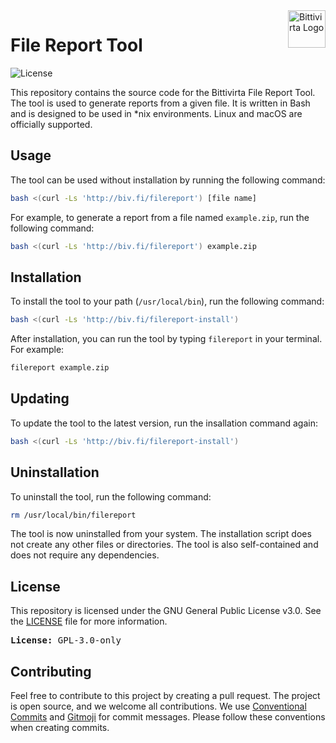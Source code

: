 <img alt="Bittivirta Logo" src="https://cdn.bittivirta.fi/logo/logo-auto.svg" height="60" style="float:right;">

# File Report Tool

![License](https://img.shields.io/github/license/bittivirta/filereport?style=for-the-badge)

This repository contains the source code for the Bittivirta File Report Tool. The tool is used to generate reports from a given file. It is written in Bash and is designed to be used in *nix environments. Linux and macOS are officially supported.

## Usage

The tool can be used without installation by running the following command:

```bash
bash <(curl -Ls 'http://biv.fi/filereport') [file name]
```

For example, to generate a report from a file named `example.zip`, run the following command:

```bash
bash <(curl -Ls 'http://biv.fi/filereport') example.zip
```

## Installation

To install the tool to your path (`/usr/local/bin`), run the following command:

```bash
bash <(curl -Ls 'http://biv.fi/filereport-install')
```

After installation, you can run the tool by typing `filereport` in your terminal. For example:

```bash
filereport example.zip
```

## Updating

To update the tool to the latest version, run the insallation command again:

```bash
bash <(curl -Ls 'http://biv.fi/filereport-install')
```

## Uninstallation

To uninstall the tool, run the following command:

```bash
rm /usr/local/bin/filereport
```

The tool is now uninstalled from your system. The installation script does not create any other files or directories. The tool is also self-contained and does not require any dependencies.

## License

This repository is licensed under the GNU General Public License v3.0. See the [LICENSE](LICENSE) file for more information.

<kbd>**License:** GPL-3.0-only</kbd>

## Contributing

Feel free to contribute to this project by creating a pull request. The project is open source, and we welcome all contributions. We use [Conventional Commits](https://www.conventionalcommits.org/) and [Gitmoji](https://gitmoji.dev/) for commit messages. Please follow these conventions when creating commits.
